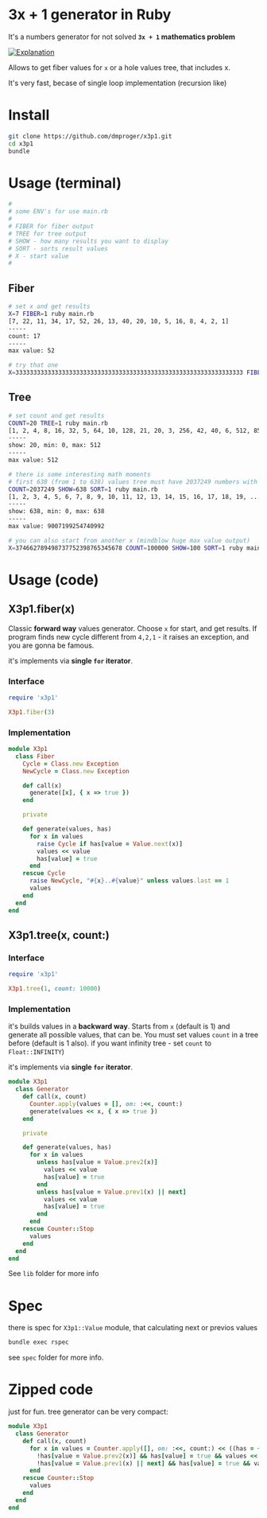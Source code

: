 # 3x + 1 generator in Ruby

It's a numbers generator for not solved  __`3x + 1` mathematics problem__

[![Explanation](https://img.youtube.com/vi/094y1Z2wpJg/0.jpg)](https://www.youtube.com/watch?v=094y1Z2wpJg)

Allows to get fiber values for `x` or a hole values tree, that includes x.

It's very fast, becase of single loop implementation (recursion like)

# Install
```bash
git clone https://github.com/dmproger/x3p1.git 
cd x3p1
bundle
```

# Usage (terminal)
```bash
#
# some ENV's for use main.rb
#
# FIBER for fiber output
# TREE for tree output
# SHOW - how many results you want to display
# SORT - sorts result values
# X - start value
#
```

## Fiber
```bash
# set x and get results
X=7 FIBER=1 ruby main.rb
[7, 22, 11, 34, 17, 52, 26, 13, 40, 20, 10, 5, 16, 8, 4, 2, 1]
-----
count: 17
-----
max value: 52

# try that one
X=3333333333333333333333333333333333333333333333333333333333333333 FIBER=1 ruby main.rb
```

## Tree
```bash
# set count and get results
COUNT=20 TREE=1 ruby main.rb 
[1, 2, 4, 8, 16, 32, 5, 64, 10, 128, 21, 20, 3, 256, 42, 40, 6, 512, 85, 84]
-----
show: 20, min: 0, max: 512
-----
max value: 512

# there is some interesting math moments
# first 638 (from 1 to 638) values tree must have 2037249 numbers with 9007199254740992 max value
COUNT=2037249 SHOW=638 SORT=1 ruby main.rb
[1, 2, 3, 4, 5, 6, 7, 8, 9, 10, 11, 12, 13, 14, 15, 16, 17, 18, 19, ... 636, 637, 638]
-----
show: 638, min: 0, max: 638
-----
max value: 9007199254740992

# you can also start from another x (mindblow huge max value output)
X=374662789498737752398765345678 COUNT=100000 SHOW=100 SORT=1 ruby main.rb
```

# Usage (code)

## X3p1.fiber(x)

Classic __forward way__ values generator. Choose `x` for start, and get results. If program finds new cycle different from `4,2,1` - it raises an exception, and you are gonna be famous.

it's implements via __single `for` iterator__.

### Interface
```ruby
require 'x3p1'

X3p1.fiber(3)
```

### Implementation
```ruby
module X3p1
  class Fiber
    Cycle = Class.new Exception
    NewCycle = Class.new Exception

    def call(x)
      generate([x], { x => true })
    end

    private

    def generate(values, has)
      for x in values
        raise Cycle if has[value = Value.next(x)]
        values << value
        has[value] = true
      end
    rescue Cycle
      raise NewCycle, "#{x}..#{value}" unless values.last == 1
      values
    end
  end
end
```

## X3p1.tree(x, count:)

### Interface
```ruby
require 'x3p1'

X3p1.tree(1, count: 10000)
```

### Implementation

it's builds values in a __backward way__. Starts from `x` (default is 1) and generate all possible values, that can be. You must set values `count` in a tree before (default is 1 also). if you want infinity tree - set `count` to `Float::INFINITY`)

it's implements via __single `for` iterator__.

```ruby
module X3p1
  class Generator
    def call(x, count)
      Counter.apply(values = [], on: :<<, count:)
      generate(values << x, { x => true })
    end

    private

    def generate(values, has)
      for x in values
        unless has[value = Value.prev2(x)]
          values << value
          has[value] = true
        end
        unless has[value = Value.prev1(x) || next]
          values << value
          has[value] = true
        end
      end
    rescue Counter::Stop
      values
    end
  end
end
```

See `lib` folder for more info


# Spec

there is spec for `X3p1::Value` module, that calculating next or previos values

```bash
bundle exec rspec
```

see `spec` folder for more info.

# Zipped code

just for fun. tree generator can be very compact:

```ruby
module X3p1
  class Generator
    def call(x, count)
      for x in values = Counter.apply([], on: :<<, count:) << ((has = { x => true }) && x)
        !has[value = Value.prev2(x)] && has[value] = true && values << value
        !has[value = Value.prev1(x) || next] && has[value] = true && values << value
      end
    rescue Counter::Stop
      values
    end
  end
end
```
